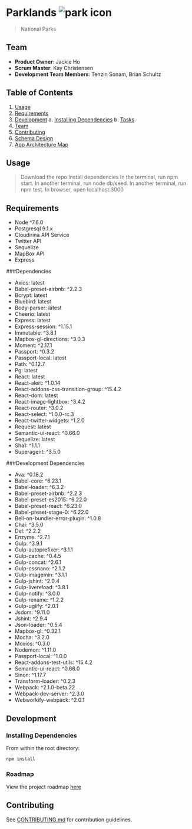 # Parklands ![park icon](https://github.com/tenso2006/parklands/blob/master/public/assets/favicon.png)

> National Parks

## Team

  - __Product Owner__: Jackie Ho
  - __Scrum Master__: Kay Christensen
  - __Development Team Members__: Tenzin Sonam, Brian Schultz

## Table of Contents

1. [Usage](#Usage)
2. [Requirements](#requirements)
3. [Development](#development)
    a. [Installing Dependencies](#installing-dependencies)
    b. [Tasks](#tasks)
4. [Team](#team)
5. [Contributing](#contributing)
6. [Schema Design](./docs/schemaDesign.png)
7. [App Architecture Map](./docs/appArchitecture.png)


## Usage

> Download the repo
> Install dependencies
> In the terminal, run npm start.
> In another terminal, run node db/seed.
> In another terminal, run npm test.
> In browser, open localhost:3000

## Requirements

- Node ^7.6.0
- Postgresql 9.1.x
- Cloudirina API Service
- Twitter API
- Sequelize
- MapBox API
- Express


###Dependencies

- Axios: latest
- Babel-preset-airbnb: ^2.2.3
- Bcrypt: latest
- Bluebird: latest
- Body-parser: latest
- Cheerio: latest
- Express: latest
- Express-session: ^1.15.1
- Immutable: ^3.8.1
- Mapbox-gl-directions: ^3.0.3
- Moment: ^2.17.1
- Passport: ^0.3.2
- Passport-local: latest
- Path: ^0.12.7
- Pg: latest
- React: latest
- React-alert: ^1.0.14
- React-addons-css-transition-group: ^15.4.2
- React-dom: latest
- React-image-lightbox: ^3.4.2
- React-router: ^3.0.2
- React-select: ^1.0.0-rc.3
- React-twitter-widgets: ^1.2.0
- Request: latest
- Semantic-ui-react: ^0.66.0
- Sequelize: latest
- Sha1: ^1.1.1
- Superagent: ^3.5.0



###Development Dependencies

- Ava: ^0.18.2
- Babel-core: ^6.23.1
- Babel-loader: ^6.3.2
- Babel-preset-airbnb: ^2.2.3
- Babel-preset-es2015: ^6.22.0
- Babel-preset-react: ^6.23.0
- Babel-preset-stage-0: ^6.22.0
- Bell-on-bundler-error-plugin: ^1.0.8
- Chai: ^3.5.0
- Del: ^2.2.2
- Enzyme: ^2.7.1
- Gulp: ^3.9.1
- Gulp-autoprefixer: ^3.1.1
- Gulp-cache: ^0.4.5
- Gulp-concat: ^2.6.1
- Gulp-cssnano: ^2.1.2
- Gulp-imagemin: ^3.1.1
- Gulp-jshint: ^2.0.4
- Gulp-livereload: ^3.8.1
- Gulp-notify: ^3.0.0
- Gulp-rename: ^1.2.2
- Gulp-uglify: ^2.0.1
- Jsdom: ^9.11.0
- Jshint: ^2.9.4
- Json-loader: ^0.5.4
- Mapbox-gl: ^0.32.1
- Mocha: ^3.2.0
- Moxios: ^0.3.0
- Nodemon: ^1.11.0
- Passport-local: ^1.0.0
- React-addons-test-utils: ^15.4.2
- Semantic-ui-react: ^0.66.0
- Sinon: ^1.17.7
- Transform-loader: ^0.2.3
- Webpack: ^2.1.0-beta.22
- Webpack-dev-server: ^2.3.0
- Webworkify-webpack: ^2.0.1


## Development

### Installing Dependencies

From within the root directory:

```sh
npm install

```

### Roadmap

View the project roadmap [here](https://github.com/TheRooted/parklands/issues)


## Contributing

See [CONTRIBUTING.md](_CONTRIBUTING.md) for contribution guidelines.
